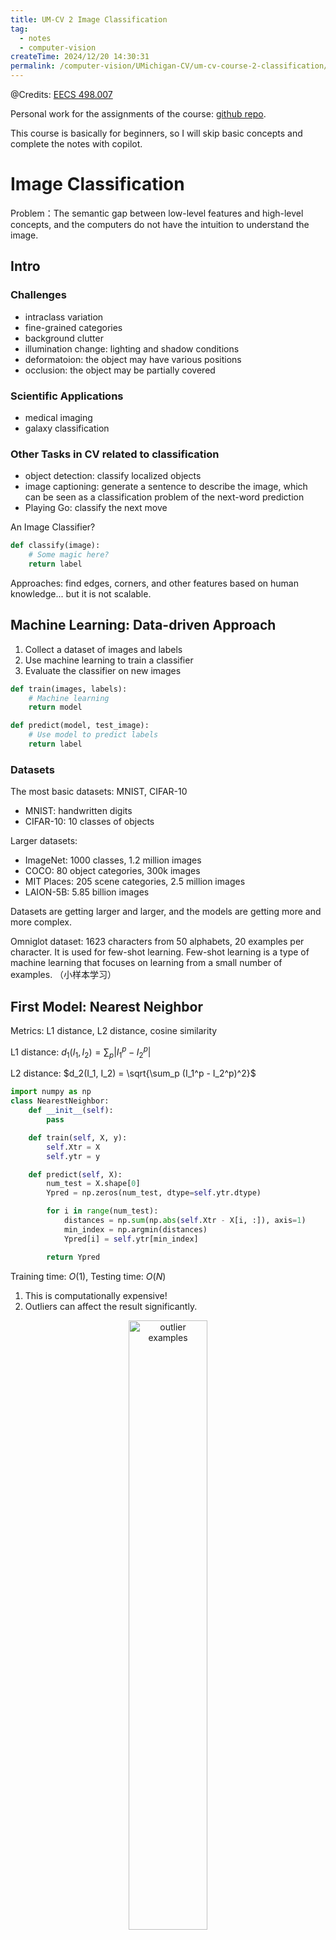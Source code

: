 ```yaml
---
title: UM-CV 2 Image Classification
tag: 
  - notes
  - computer-vision
createTime: 2024/12/20 14:30:31
permalink: /computer-vision/UMichigan-CV/um-cv-course-2-classification/
---
```


@Credits: [EECS 498.007](https://web.eecs.umich.edu/~justincj/teaching/eecs498/WI2022/)

Personal work for the assignments of the course: [github repo](https://github.com/SaturnTsen/EECS-498-007/).

<!-- more -->

This course is basically for beginners, so I will skip basic concepts and complete the notes with copilot.

# Image Classification

Problem：The semantic gap between low-level features and high-level concepts, and the computers do not have the intuition to understand the image.



## Intro

### Challenges

- intraclass variation
- fine-grained categories
- background clutter
- illumination change: lighting and shadow conditions
- deformatoion: the object may have various positions
- occlusion: the object may be partially covered

### Scientific Applications

- medical imaging
- galaxy classification

### Other Tasks in CV related to classification
- object detection: classify localized objects
- image captioning: generate a sentence to describe the image, which can be seen as a classification problem of the next-word prediction
- Playing Go: classify the next move

An Image Classifier?
```python
def classify(image):
    # Some magic here?
    return label
```
Approaches: find edges, corners, and other features based on human knowledge... but it is not scalable.

## Machine Learning: Data-driven Approach

1. Collect a dataset of images and labels
2. Use machine learning to train a classifier
3. Evaluate the classifier on new images

```python
def train(images, labels):
    # Machine learning
    return model
```

```python
def predict(model, test_image):
    # Use model to predict labels
    return label
```

### Datasets

The most basic datasets: MNIST, CIFAR-10
- MNIST: handwritten digits
- CIFAR-10: 10 classes of objects

Larger datasets:
- ImageNet: 1000 classes, 1.2 million images
- COCO: 80 object categories, 300k images
- MIT Places: 205 scene categories, 2.5 million images
- LAION-5B: 5.85 billion images

Datasets are getting larger and larger, and the models are getting more and more complex.

Omniglot dataset: 1623 characters from 50 alphabets, 20 examples per character. It is used for few-shot learning. Few-shot learning is a type of machine learning that focuses on learning from a small number of examples. （小样本学习）

## First Model: Nearest Neighbor

Metrics: L1 distance, L2 distance, cosine similarity

L1 distance: $d_1(I_1, I_2) = \sum_p |I_1^p - I_2^p|$

L2 distance: $d_2(I_1, I_2) = \sqrt{\sum_p (I_1^p - I_2^p)^2}$

```python
import numpy as np
class NearestNeighbor:
    def __init__(self):
        pass

    def train(self, X, y):
        self.Xtr = X
        self.ytr = y

    def predict(self, X):
        num_test = X.shape[0]
        Ypred = np.zeros(num_test, dtype=self.ytr.dtype)

        for i in range(num_test):
            distances = np.sum(np.abs(self.Xtr - X[i, :]), axis=1)
            min_index = np.argmin(distances)
            Ypred[i] = self.ytr[min_index]

        return Ypred
```

Training time: $O(1)$, Testing time: $O(N)$

1. This is computationally expensive!
2. Outliers can affect the result significantly.

<div style="text-align:center;">
<img src="/images/um-cv/um-cv-2-1.png" width="50%" alt="outlier examples"  /><br>
Fig: outliers
</div>

Web demo: [Nearest Neighbor Demo](http://vision.stanford.edu/teaching/cs231n-demos/knn/)

### Hyperparameters

What is the best K to use?

Hyperparameters: parameters that are not learned by the model, but are set at the start of the learning process.

Setting Hyperparameters:

- Idea 1: Choose hyperparamters that work best on the data.
  - BAD: This works best on the training data.
- Idea 2: Split data into train and test and choose hyperparameters that work best on the test data.
  - BAD: The algorithm is polluted by the test data!
- Idea 3: Split data into train, validation, and test. Choose hyperparameters that work best on the validation data.
  - Better and correst ! We only touch once the test data.
  - Bad perfomance on the test set implies bad performance on the real world.

<div style="text-align:center;">
<img src="/images/um-cv/um-cv-2-2.png" width="80%" alt="How to split your data"  /><br>
Fig: How to split your data
</div>

- Idea 4: Cross-validation: split data into k folds, train on k-1 folds, and test on the remaining fold. Repeat k times and average the results.
  - Better than Idea 3, but computationally expensive. Useful for small datasets, but not used too much in deep learning.

<div style="text-align:center;">
<img src="/images/um-cv/um-cv-2-3.png" width="80%" alt="cross-validation"  /><br>
Fig: cross-validation
</div>

Emprirical studies:

<div style="text-align:center;">
<img src="/images/um-cv/um-cv-2-4.png" width="80%" alt="Emprirical studies"  /><br>
Fig: Emprirical studies
</div>

### Correctness: Universal Approximation

KNN has universal approximaton power on compact sets.
<div style="text-align:center;">
<img src="/images/um-cv/um-cv-2-5.png" width="80%" alt="Universal Approximation"  /><br>
Fig: Universal Approximation
</div>

### Curse of Dimensionality

As the number of (input) dimensions increases, the volume of the space increases exponentially, and the number of data points required to fill the space increases exponentially.

### Summary

- KNN very is slow at runtime.
- Distance metrics on pixels are not informative, e.g. predicting a human's face based on the surrounding pixels.
- Surprisingly, KNN works well with extracted convolutional features!

## Assignment 1

Some notes:

### Access a single row or colums of a tensor

There are two common ways to access a single row or column of a tensor: using an integer will reduce the rank by one, and using a length-one slice will keep the same rank. Note that this is different behavior from MATLAB.

### Slicing a tensor

Slicing a tensor returns a **view** into the same data, so modifying it will also modify the original tensor. To avoid this, you can use the `clone()` method to make a copy of a tensor.

When you index into torch tensor using slicing, the resulting tensor view will always be a subarray of the original tensor. This is powerful, but can be restrictive.

### Indexing with an integer array or a tensor

We can also use **index arrays** to index tensors; this lets us construct new tensors with a lot more flexibility than using slices.

As an example, we can use index arrays to reorder the rows or columns of a tensor:

::: code-tabs
@tab Code
```python
# Credit: UMich EECS 498.007

# Create the following rank 2 tensor with shape (3, 4)
# [[ 1  2  3  4]
#  [ 5  6  7  8]
#  [ 9 10 11 12]]
a = torch.tensor([[1, 2, 3, 4], [5, 6, 7, 8], [9, 10, 11, 12]])
print('Original tensor:')
print(a)

# Create a new tensor of shape (5, 4) by reordering rows from a:
# - First two rows same as the first row of a
# - Third row is the same as the last row of a
# - Fourth and fifth rows are the same as the second row from a
idx = [0, 0, 2, 1, 1]  # index arrays can be Python lists of integers
print('\nReordered rows:')
print(a[idx])

# Create a new tensor of shape (3, 4) by reversing the columns from a
idx = torch.tensor([3, 2, 1, 0])  # Index arrays can be int64 torch tensors
print('\nReordered columns:')
print(a[:, idx])
```

@tab Output
```text
Original tensor:
tensor([[ 1,  2,  3,  4],
        [ 5,  6,  7,  8],
        [ 9, 10, 11, 12]])

Reordered rows:
tensor([[ 1,  2,  3,  4],
        [ 1,  2,  3,  4],
        [ 9, 10, 11, 12],
        [ 5,  6,  7,  8],
        [ 5,  6,  7,  8]])
tensor([[ 1,  2,  3,  4],
        [ 1,  2,  3,  4],
        [ 9, 10, 11, 12],
        [ 5,  6,  7,  8],
        [ 5,  6,  7,  8]])

Reordered columns:
tensor([[ 4,  3,  2,  1],
        [ 8,  7,  6,  5],
        [12, 11, 10,  9]])
```
:::

More generally, given index arrays `idx0` and `idx1` with `N` elements each, `a[idx0, idx1]` is equivalent to:

```python
# Credit: UMich EECS 498.007

torch.tensor([
  a[idx0[0], idx1[0]],
  a[idx0[1], idx1[1]],
  ...,
  a[idx0[N - 1], idx1[N - 1]]
])
```

(A similar pattern extends to tensors with more than two dimensions)

::: code-tabs
@tab Code
```python
# Credit: UMich EECS 498.007

We can for example use this to get or set the diagonal of a tensor:

a = torch.tensor([[1, 2, 3], [4, 5, 6], [7, 8, 9]])
print('Original tensor:')
print(a)

idx = [0, 1, 2]
print('\nGet the diagonal:')
print(a[idx, idx])

# Modify the diagonal
a[idx, idx] = torch.tensor([11, 22, 33])
print('\nAfter setting the diagonal:')
print(a)
```
@tab Output
```text
Original tensor:
tensor([[1, 2, 3],
        [4, 5, 6],
        [7, 8, 9]])

Get the diagonal:
tensor([1, 5, 9])

After setting the diagonal:
tensor([[11,  2,  3],
        [ 4, 22,  6],
        [ 7,  8, 33]])
```
:::

Select one element from each row or column of a tensor:
::: code-tabs
@tab Code
```python
# Create a new tensor from which we will select elements
a = torch.tensor([[1, 2, 3], [4, 5, 6], [7, 8, 9], [10, 11, 12]])
print('Original tensor:')
print(a)

# Take on element from each row of a:
# from row 0, take element 1;
# from row 1, take element 2;
# from row 2, take element 1;
# from row 3, take element 0
idx0 = torch.arange(a.shape[0])  # Quick way to build [0, 1, 2, 3]
idx1 = torch.tensor([1, 2, 1, 0])
print('\nSelect one element from each row:')
print(a[idx0, idx1])

# Now set each of those elements to zero
a[idx0, idx1] = 0
print('\nAfter modifying one element from each row:')
print(a)
```
@tab Output
```text
Original tensor:
tensor([[ 1,  2,  3],
        [ 4,  5,  6],
        [ 7,  8,  9],
        [10, 11, 12]])

Select one element from each row:
tensor([ 2,  6,  8, 10])

After modifying one element from each row:
tensor([[ 1,  0,  3],
        [ 4,  5,  0],
        [ 7,  0,  9],
        [ 0, 11, 12]])
```
:::

### Boolean masking of tensors

The shape of the boolean mask should be the same as the original tensor, or should be broadcastable to the same shape. This is commnly used so I will not detail it here.

### Contiguous ?

Some combinations of reshaping operations will fail with cryptic errors. The exact reasons for this have to do with the way that tensors and views of tensors are implemented, and are beyond the scope of this assignment. However if you're curious, [this blog post by Edward Yang](http://blog.ezyang.com/2019/05/pytorch-internals/) gives a clear explanation of the problem.

[pytorch-internals](http://blog.ezyang.com/2019/05/pytorch-internals/) is a good blog to understand the operation `contiguous()`, `view()` and `reshape()`.

## KNN

Recall: some useful functions in PyTorch
```python
torch.view
torch.reshape
torch.flatten

torch.permute
torch.transpose

torch.squeeze
torch.unsqueeze

torch.argmax
torch.topk
torch.sort
torch.argsort

torch.mm
torch.mv
torch.einsum

torch.cat
torch.chunk
```


```python
"""
Implements a K-Nearest Neighbor classifier in PyTorch.
"""
import torch
from typing import Dict, List


def hello():
    """
    This is a sample function that we will try to import and run to ensure that
    our environment is correctly set up on Google Colab.
    """
    print("Hello from knn.py!")


def compute_distances_two_loops(x_train: torch.Tensor, x_test: torch.Tensor):
    """
    Computes the squared Euclidean distance between each element of training
    set and each element of test set. Images should be flattened and treated
    as vectors.

    This implementation uses a naive set of nested loops over the training and
    test data.

    The input data may have any number of dimensions -- for example this
    function should be able to compute nearest neighbor between vectors, in
    which case the inputs will have shape (num_{train, test}, D); it should
    also be able to compute nearest neighbors between images, where the inputs
    will have shape (num_{train, test}, C, H, W). More generally, the inputs
    will have shape (num_{train, test}, D1, D2, ..., Dn); you should flatten
    each element of shape (D1, D2, ..., Dn) into a vector of shape
    (D1 * D2 * ... * Dn) before computing distances.

    The input tensors should not be modified.

    NOTE: Your implementation may not use `torch.norm`, `torch.dist`,
    `torch.cdist`, or their instance method variants (`x.norm`, `x.dist`,
    `x.cdist`, etc.). You may not use any functions from `torch.nn` or
    `torch.nn.functional` modules.

    Args:
        x_train: Tensor of shape (num_train, D1, D2, ...)
        x_test: Tensor of shape (num_test, D1, D2, ...)

    Returns:
        dists: Tensor of shape (num_train, num_test) where dists[i, j]
            is the squared Euclidean distance between the i-th training point
            and the j-th test point. It should have the same dtype as x_train.
    """
    # Initialize dists to be a tensor of shape (num_train, num_test) with the
    # same datatype and device as x_train
    num_train = x_train.shape[0]
    num_test = x_test.shape[0]
    dists = x_train.new_zeros(num_train, num_test)
    ##########################################################################
    # TODO: Implement this function using a pair of nested loops over the    #
    # training data and the test data.                                       #
    #                                                                        #
    # You may not use torch.norm (or its instance method variant), nor any   #
    # functions from torch.nn or torch.nn.functional.                        #
    ##########################################################################
    # Replace "pass" statement with your code
    for i in range(num_train):
        for j in range(num_test):
            dists[i, j] = torch.sum((x_train[i] - x_test[j])**2)
    ##########################################################################
    #                           END OF YOUR CODE                             #
    ##########################################################################
    return dists


def compute_distances_one_loop(x_train: torch.Tensor, x_test: torch.Tensor):
    """
    Computes the squared Euclidean distance between each element of training
    set and each element of test set. Images should be flattened and treated
    as vectors.

    This implementation uses only a single loop over the training data.

    Similar to `compute_distances_two_loops`, this should be able to handle
    inputs with any number of dimensions. The inputs should not be modified.

    NOTE: Your implementation may not use `torch.norm`, `torch.dist`,
    `torch.cdist`, or their instance method variants (`x.norm`, `x.dist`,
    `x.cdist`, etc.). You may not use any functions from `torch.nn` or
    `torch.nn.functional` modules.

    Args:
        x_train: Tensor of shape (num_train, D1, D2, ...)
        x_test: Tensor of shape (num_test, D1, D2, ...)

    Returns:
        dists: Tensor of shape (num_train, num_test) where dists[i, j]
            is the squared Euclidean distance between the i-th training point
            and the j-th test point. It should have the same dtype as x_train.
    """
    # Initialize dists to be a tensor of shape (num_train, num_test) with the
    # same datatype and device as x_train

    ##########################################################################
    # TODO: Implement this function using only a single loop over x_train.   #
    #                                                                        #
    # You may not use torch.norm (or its instance method variant), nor any   #
    # functions from torch.nn or torch.nn.functional.                        #
    ##########################################################################
    # Replace "pass" statement with your code
    num_train = x_train.shape[0]
    num_test = x_test.shape[0]
    dists = torch.zeros(num_train, num_test,
                        dtype=x_train.dtype,
                        device=x_train.device)
    for i in range(num_train):
        dists[i] = torch.sum((x_train[i] - x_test)**2, dim=(1, 2, 3))
    ##########################################################################
    #                           END OF YOUR CODE                             #
    ##########################################################################
    return dists


def compute_distances_no_loops(x_train: torch.Tensor, x_test: torch.Tensor):
    """
    Computes the squared Euclidean distance between each element of training
    set and each element of test set. Images should be flattened and treated
    as vectors.

    This implementation should not use any Python loops. For memory-efficiency,
    it also should not create any large intermediate tensors; in particular you
    should not create any intermediate tensors with O(num_train * num_test)
    elements.

    Similar to `compute_distances_two_loops`, this should be able to handle
    inputs with any number of dimensions. The inputs should not be modified.

    NOTE: Your implementation may not use `torch.norm`, `torch.dist`,
    `torch.cdist`, or their instance method variants (`x.norm`, `x.dist`,
    `x.cdist`, etc.). You may not use any functions from `torch.nn` or
    `torch.nn.functional` modules.

    Args:
        x_train: Tensor of shape (num_train, C, H, W)
        x_test: Tensor of shape (num_test, C, H, W)

    Returns:
        dists: Tensor of shape (num_train, num_test) where dists[i, j] is
            the squared Euclidean distance between the i-th training point and
            the j-th test point.
    """
    # Initialize dists to be a tensor of shape (num_train, num_test) with the
    # same datatype and device as x_train
    num_train = x_train.shape[0]
    num_test = x_test.shape[0]
    ##########################################################################
    # TODO: Implement this function without using any explicit loops and     #
    # without creating any intermediate tensors with O(num_train * num_test) #
    # elements.                                                              #
    #                                                                        #
    # You may not use torch.norm (or its instance method variant), nor any   #
    # functions from torch.nn or torch.nn.functional.                        #
    #                                                                        #
    # HINT: Try to formulate the Euclidean distance using two broadcast sums #
    #       and a matrix multiply.                                           #
    ##########################################################################
    # Replace "pass" statement with your code
    dists = torch.sum((x_train.view(num_train, 1, -1) -
                       x_test.view(num_test, 1, -1).permute(1, 0, 2))**2, dim=2)
    # dists = torch.cdist(x_train.view(num_train, -1),
    #                     x_test.view(num_test, -1), p=2)

    ##########################################################################
    #                           END OF YOUR CODE                             #
    ##########################################################################
    return dists


def predict_labels(dists: torch.Tensor, y_train: torch.Tensor, k: int = 1):
    """
    Given distances between all pairs of training and test samples, predict a
    label for each test sample by taking a MAJORITY VOTE among its `k` nearest
    neighbors in the training set.

    In the event of a tie, this function SHOULD return the smallest label. For
    example, if k=5 and the 5 nearest neighbors to a test example have labels
    [1, 2, 1, 2, 3] then there is a tie between 1 and 2 (each have 2 votes),
    so we should return 1 since it is the smallest label.

    This function should not modify any of its inputs.

    Args:
        dists: Tensor of shape (num_train, num_test) where dists[i, j] is the
            squared Euclidean distance between the i-th training point and the
            j-th test point.
        y_train: Tensor of shape (num_train,) giving labels for all training
            samples. Each label is an integer in the range [0, num_classes - 1]
        k: The number of nearest neighbors to use for classification.

    Returns:
        y_pred: int64 Tensor of shape (num_test,) giving predicted labels for
            the test data, where y_pred[j] is the predicted label for the j-th
            test example. Each label should be an integer in the range
            [0, num_classes - 1].
    """
    num_train, num_test = dists.shape
    y_pred = torch.zeros(num_test, dtype=torch.int64)
    ##########################################################################
    # TODO: Implement this function. You may use an explicit loop over the   #
    # test samples.                                                          #
    #                                                                        #
    # HINT: Look up the function torch.topk                                  #
    ##########################################################################
    # Replace "pass" statement with your code
    neighbor_indices = torch.topk(dists, k=k, dim=0, largest=False).indices
    y_neighbors = y_train[neighbor_indices]
    y_pred = torch.mode(y_neighbors, 0).values
    ##########################################################################
    #                           END OF YOUR CODE                             #
    ##########################################################################
    return y_pred


class KnnClassifier:

    def __init__(self, x_train: torch.Tensor, y_train: torch.Tensor):
        """
        Create a new K-Nearest Neighbor classifier with the specified training
        data. In the initializer we simply memorize the provided training data.

        Args:
            x_train: Tensor of shape (num_train, C, H, W) giving training data
            y_train: int64 Tensor of shape (num_train, ) giving training labels
        """
        ######################################################################
        # TODO: Implement the initializer for this class. It should perform  #
        # no computation and simply memorize the training data in            #
        # `self.x_train` and `self.y_train`, accordingly.                    #
        ######################################################################
        # Replace "pass" statement with your code
        self.x_train = x_train
        self.y_train = y_train
        ######################################################################
        #                         END OF YOUR CODE                           #
        ######################################################################

    def predict(self, x_test: torch.Tensor, k: int = 1):
        """
        Make predictions using the classifier.

        Args:
            x_test: Tensor of shape (num_test, C, H, W) giving test samples.
            k: The number of neighbors to use for predictions.

        Returns:
            y_test_pred: Tensor of shape (num_test,) giving predicted labels
                for the test samples.
        """
        y_test_pred = None
        ######################################################################
        # TODO: Implement this method. You should use the functions you      #
        # wrote above for computing distances (use the no-loop variant) and  #
        # to predict output labels.                                          #
        ######################################################################
        # Replace "pass" statement with your code
        dist = compute_distances_no_loops(self.x_train, x_test)
        y_test_pred = predict_labels(dist, self.y_train, k)
        ######################################################################
        #                         END OF YOUR CODE                           #
        ######################################################################
        return y_test_pred

    def check_accuracy(
        self,
        x_test: torch.Tensor,
        y_test: torch.Tensor,
        k: int = 1,
        quiet: bool = False
    ):
        """
        Utility method for checking the accuracy of this classifier on test
        data. Returns the accuracy of the classifier on the test data, and
        also prints a message giving the accuracy.

        Args:
            x_test: Tensor of shape (num_test, C, H, W) giving test samples.
            y_test: int64 Tensor of shape (num_test,) giving test labels.
            k: The number of neighbors to use for prediction.
            quiet: If True, don't print a message.

        Returns:
            accuracy: Accuracy of this classifier on the test data, as a
                percent. Python float in the range [0, 100]
        """
        y_test_pred = self.predict(x_test, k=k)
        num_samples = x_test.shape[0]
        num_correct = (y_test == y_test_pred).sum().item()
        accuracy = 100.0 * num_correct / num_samples
        msg = (
            f"Got {num_correct} / {num_samples} correct; "
            f"accuracy is {accuracy:.2f}%"
        )
        if not quiet:
            print(msg)
        return accuracy


def knn_cross_validate(
    x_train: torch.Tensor,
    y_train: torch.Tensor,
    num_folds: int = 5,
    k_choices: List[int] = [1, 3, 5, 8, 10, 12, 15, 20, 50, 100],
):
    """
    Perform cross-validation for `KnnClassifier`.

    Args:
        x_train: Tensor of shape (num_train, C, H, W) giving all training data.
        y_train: int64 Tensor of shape (num_train,) giving labels for training
            data.
        num_folds: Integer giving the number of folds to use.
        k_choices: List of integers giving the values of k to try.

    Returns:
        k_to_accuracies: Dictionary mapping values of k to lists, where
            k_to_accuracies[k][i] is the accuracy on the i-th fold of a
            `KnnClassifier` that uses k nearest neighbors.
    """

    # First we divide the training data into num_folds equally-sized folds.
    x_train_folds = []
    y_train_folds = []
    ##########################################################################
    # TODO: Split the training data and images into folds. After splitting,  #
    # x_train_folds and y_train_folds should be lists of length num_folds,   #
    # where y_train_folds[i] is label vector for images inx_train_folds[i].  #
    #                                                                        #
    # HINT: torch.chunk                                                      #
    ##########################################################################
    # Replace "pass" statement with your code
    x_train_folds = torch.chunk(x_train, num_folds, dim=0)
    y_train_folds = torch.chunk(y_train, num_folds, dim=0)
    ##########################################################################
    #                           END OF YOUR CODE                             #
    ##########################################################################

    # A dictionary holding the accuracies for different values of k that we
    # find when running cross-validation. After running cross-validation,
    # k_to_accuracies[k] should be a list of length num_folds giving the
    # different accuracies we found trying `KnnClassifier`s using k neighbors.
    k_to_accuracies = {}

    ##########################################################################
    # TODO: Perform cross-validation to find the best value of k. For each   #
    # value of k in k_choices, run the k-NN algorithm `num_folds` times; in  #
    # each case you'll use all but one fold as training data, and use the    #
    # last fold as a validation set. Store the accuracies for all folds and  #
    # all values in k in k_to_accuracies.                                    #
    #                                                                        #
    # HINT: torch.cat                                                        #
    ##########################################################################
    # Replace "pass" statement with your code
    for k in k_choices:
        k_to_accuracies[k] = []
        for i in range(num_folds):
            x_train_fold = torch.cat(
                x_train_folds[:i] + x_train_folds[i+1:], dim=0)
            y_train_fold = torch.cat(
                y_train_folds[:i] + y_train_folds[i+1:], dim=0)
            x_val_fold = x_train_folds[i]
            y_val_fold = y_train_folds[i]
            knn = KnnClassifier(x_train_fold, y_train_fold)
            accuracy = knn.check_accuracy(
                x_val_fold, y_val_fold, k=k, quiet=True)
            k_to_accuracies[k].append(accuracy)
    ##########################################################################
    #                           END OF YOUR CODE                             #
    ##########################################################################

    return k_to_accuracies


def knn_get_best_k(k_to_accuracies: Dict[int, List]):
    """
    Select the best value for k, from the cross-validation result from
    knn_cross_validate. If there are multiple k's available, then you SHOULD
    choose the smallest k among all possible answer.

    Args:
        k_to_accuracies: Dictionary mapping values of k to lists, where
            k_to_accuracies[k][i] is the accuracy on the i-th fold of a
            `KnnClassifier` that uses k nearest neighbors.

    Returns:
        best_k: best (and smallest if there is a conflict) k value based on
            the k_to_accuracies info.
    """
    best_k = 0
    ##########################################################################
    # TODO: Use the results of cross-validation stored in k_to_accuracies to #
    # choose the value of k, and store result in `best_k`. You should choose #
    # the value of k that has the highest mean accuracy accross all folds.   #
    ##########################################################################
    # Replace "pass" statement with your code
    best_accuracy = 0
    for k, accuracies in k_to_accuracies.items():
        accuracy = sum(accuracies) / len(accuracies)
        if accuracy > best_accuracy:
            best_accuracy = accuracy
            best_k = k
    ##########################################################################
    #                           END OF YOUR CODE                             #
    ##########################################################################
    return best_k

```

